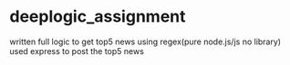 # deeplogic_assignment

written full logic to get top5 news using regex(pure node.js/js no library)
used express to post the top5 news
